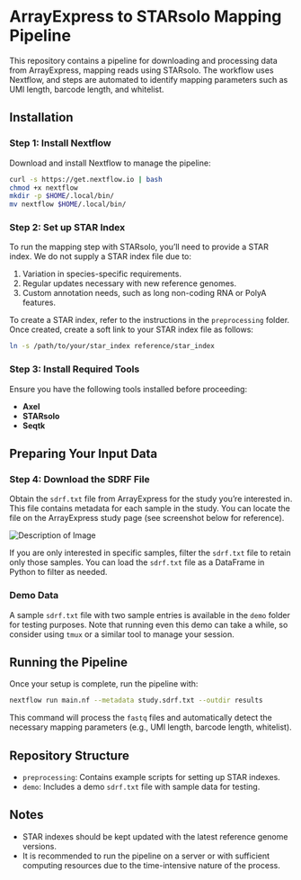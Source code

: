 # ArrayExpress to STARsolo Mapping Pipeline

This repository contains a pipeline for downloading and processing data from ArrayExpress, mapping reads using STARsolo. The workflow uses Nextflow, and steps are automated to identify mapping parameters such as UMI length, barcode length, and whitelist.

## Installation

### Step 1: Install Nextflow

Download and install Nextflow to manage the pipeline:
```bash
curl -s https://get.nextflow.io | bash
chmod +x nextflow
mkdir -p $HOME/.local/bin/
mv nextflow $HOME/.local/bin/
```

### Step 2: Set up STAR Index

To run the mapping step with STARsolo, you’ll need to provide a STAR index. We do not supply a STAR index file due to:
1. Variation in species-specific requirements.
2. Regular updates necessary with new reference genomes.
3. Custom annotation needs, such as long non-coding RNA or PolyA features.

To create a STAR index, refer to the instructions in the `preprocessing` folder. Once created, create a soft link to your STAR index file as follows:
```bash
ln -s /path/to/your/star_index reference/star_index
```

### Step 3: Install Required Tools

Ensure you have the following tools installed before proceeding:
- **Axel**
- **STARsolo**
- **Seqtk**

## Preparing Your Input Data

### Step 4: Download the SDRF File

Obtain the `sdrf.txt` file from ArrayExpress for the study you’re interested in. This file contains metadata for each sample in the study. You can locate the file on the ArrayExpress study page (see screenshot below for reference).

![Description of Image](Mapping-Scripts/array_express.png)

If you are only interested in specific samples, filter the `sdrf.txt` file to retain only those samples. You can load the `sdrf.txt` file as a DataFrame in Python to filter as needed.

### Demo Data

A sample `sdrf.txt` file with two sample entries is available in the `demo` folder for testing purposes. Note that running even this demo can take a while, so consider using `tmux` or a similar tool to manage your session.

## Running the Pipeline

Once your setup is complete, run the pipeline with:
```bash
nextflow run main.nf --metadata study.sdrf.txt --outdir results
```

This command will process the `fastq` files and automatically detect the necessary mapping parameters (e.g., UMI length, barcode length, whitelist).

## Repository Structure

- `preprocessing`: Contains example scripts for setting up STAR indexes.
- `demo`: Includes a demo `sdrf.txt` file with sample data for testing.

## Notes

- STAR indexes should be kept updated with the latest reference genome versions.
- It is recommended to run the pipeline on a server or with sufficient computing resources due to the time-intensive nature of the process.

